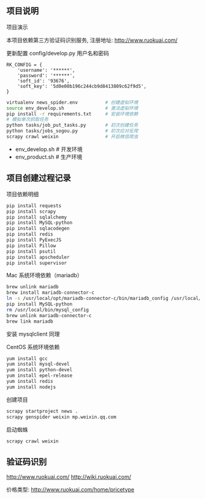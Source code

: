 ## 项目说明

项目演示

本项目依赖第三方验证码识别服务, 注册地址: http://www.ruokuai.com/

更新配置 config/develop.py 用户名和密码
```
RK_CONFIG = {
    'username': '******',
    'password': '******',
    'soft_id': '93676',
    'soft_key': '5d0e00b196c244cb9d8413809c62f9d5',
}
```

```bash
virtualenv news_spider.env          # 创建虚拟环境
source env_develop.sh               # 激活虚拟环境
pip install -r requirements.txt     # 安装环境依赖
# 模拟单次抓取任务
python tasks/job_put_tasks.py       # 初次创建任务
python tasks/jobs_sogou.py          # 初次应对反爬
scrapy crawl weixin                 # 开启微信爬虫
```

- env_develop.sh   # 开发环境
- env_product.sh   # 生产环境

## 项目创建过程记录

项目依赖明细
```bash
pip install requests
pip install scrapy
pip install sqlalchemy
pip install MySQL-python
pip install sqlacodegen
pip install redis
pip install PyExecJS
pip install Pillow
pip install psutil
pip install apscheduler
pip install supervisor
```

Mac 系统环境依赖（mariadb）
```bash
brew unlink mariadb
brew install mariadb-connector-c
ln -s /usr/local/opt/mariadb-connector-c/bin/mariadb_config /usr/local/bin/mysql_config
pip install MySQL-python
rm /usr/local/bin/mysql_config
brew unlink mariadb-connector-c
brew link mariadb
```
安装 mysqlclient 同理

CentOS 系统环境依赖
```bash
yum install gcc
yum install mysql-devel
yum install python-devel
yum install epel-release
yum install redis
yum install nodejs
```


创建项目
```bash
scrapy startproject news .
scrapy genspider weixin mp.weixin.qq.com
```

启动蜘蛛
```bash
scrapy crawl weixin
```

## 验证码识别

http://www.ruokuai.com/
http://wiki.ruokuai.com/

价格类型:
http://www.ruokuai.com/home/pricetype
